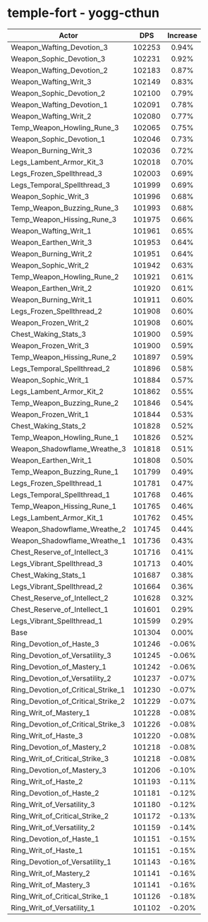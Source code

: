 # temple-fort - yogg-cthun
| Actor | DPS | Increase |
|---|:---:|:---:|
|Weapon_Wafting_Devotion_3|102253|0.94%|
|Weapon_Sophic_Devotion_3|102231|0.92%|
|Weapon_Wafting_Devotion_2|102183|0.87%|
|Weapon_Wafting_Writ_3|102149|0.83%|
|Weapon_Sophic_Devotion_2|102100|0.79%|
|Weapon_Wafting_Devotion_1|102091|0.78%|
|Weapon_Wafting_Writ_2|102080|0.77%|
|Temp_Weapon_Howling_Rune_3|102065|0.75%|
|Weapon_Sophic_Devotion_1|102046|0.73%|
|Weapon_Burning_Writ_3|102036|0.72%|
|Legs_Lambent_Armor_Kit_3|102018|0.70%|
|Legs_Frozen_Spellthread_3|102003|0.69%|
|Legs_Temporal_Spellthread_3|101999|0.69%|
|Weapon_Sophic_Writ_3|101996|0.68%|
|Temp_Weapon_Buzzing_Rune_3|101993|0.68%|
|Temp_Weapon_Hissing_Rune_3|101975|0.66%|
|Weapon_Wafting_Writ_1|101961|0.65%|
|Weapon_Earthen_Writ_3|101953|0.64%|
|Weapon_Burning_Writ_2|101951|0.64%|
|Weapon_Sophic_Writ_2|101942|0.63%|
|Temp_Weapon_Howling_Rune_2|101921|0.61%|
|Weapon_Earthen_Writ_2|101920|0.61%|
|Weapon_Burning_Writ_1|101911|0.60%|
|Legs_Frozen_Spellthread_2|101908|0.60%|
|Weapon_Frozen_Writ_2|101908|0.60%|
|Chest_Waking_Stats_3|101900|0.59%|
|Weapon_Frozen_Writ_3|101900|0.59%|
|Temp_Weapon_Hissing_Rune_2|101897|0.59%|
|Legs_Temporal_Spellthread_2|101896|0.58%|
|Weapon_Sophic_Writ_1|101884|0.57%|
|Legs_Lambent_Armor_Kit_2|101862|0.55%|
|Temp_Weapon_Buzzing_Rune_2|101846|0.54%|
|Weapon_Frozen_Writ_1|101844|0.53%|
|Chest_Waking_Stats_2|101828|0.52%|
|Temp_Weapon_Howling_Rune_1|101826|0.52%|
|Weapon_Shadowflame_Wreathe_3|101818|0.51%|
|Weapon_Earthen_Writ_1|101808|0.50%|
|Temp_Weapon_Buzzing_Rune_1|101799|0.49%|
|Legs_Frozen_Spellthread_1|101781|0.47%|
|Legs_Temporal_Spellthread_1|101768|0.46%|
|Temp_Weapon_Hissing_Rune_1|101765|0.46%|
|Legs_Lambent_Armor_Kit_1|101762|0.45%|
|Weapon_Shadowflame_Wreathe_2|101745|0.44%|
|Weapon_Shadowflame_Wreathe_1|101736|0.43%|
|Chest_Reserve_of_Intellect_3|101716|0.41%|
|Legs_Vibrant_Spellthread_3|101713|0.40%|
|Chest_Waking_Stats_1|101687|0.38%|
|Legs_Vibrant_Spellthread_2|101664|0.36%|
|Chest_Reserve_of_Intellect_2|101628|0.32%|
|Chest_Reserve_of_Intellect_1|101601|0.29%|
|Legs_Vibrant_Spellthread_1|101599|0.29%|
|Base|101304|0.00%|
|Ring_Devotion_of_Haste_3|101246|-0.06%|
|Ring_Devotion_of_Versatility_3|101245|-0.06%|
|Ring_Devotion_of_Mastery_1|101242|-0.06%|
|Ring_Devotion_of_Versatility_2|101237|-0.07%|
|Ring_Devotion_of_Critical_Strike_1|101230|-0.07%|
|Ring_Devotion_of_Critical_Strike_2|101229|-0.07%|
|Ring_Writ_of_Mastery_1|101228|-0.08%|
|Ring_Devotion_of_Critical_Strike_3|101226|-0.08%|
|Ring_Writ_of_Haste_3|101220|-0.08%|
|Ring_Devotion_of_Mastery_2|101218|-0.08%|
|Ring_Writ_of_Critical_Strike_3|101218|-0.08%|
|Ring_Devotion_of_Mastery_3|101206|-0.10%|
|Ring_Writ_of_Haste_2|101193|-0.11%|
|Ring_Devotion_of_Haste_2|101181|-0.12%|
|Ring_Writ_of_Versatility_3|101180|-0.12%|
|Ring_Writ_of_Critical_Strike_2|101172|-0.13%|
|Ring_Writ_of_Versatility_2|101159|-0.14%|
|Ring_Devotion_of_Haste_1|101151|-0.15%|
|Ring_Writ_of_Haste_1|101151|-0.15%|
|Ring_Devotion_of_Versatility_1|101143|-0.16%|
|Ring_Writ_of_Mastery_2|101141|-0.16%|
|Ring_Writ_of_Mastery_3|101141|-0.16%|
|Ring_Writ_of_Critical_Strike_1|101126|-0.18%|
|Ring_Writ_of_Versatility_1|101102|-0.20%|
